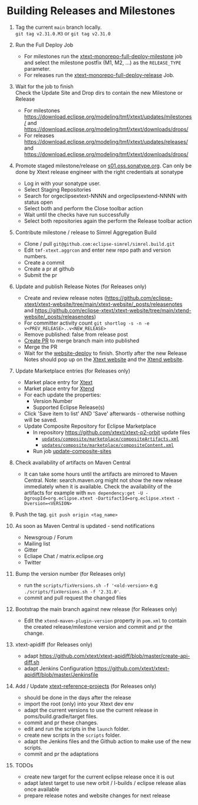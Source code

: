 
# Building Releases and Milestones

1. Tag the current `main` branch locally.  
`git tag v2.31.0.M3` or `git tag v2.31.0`

1. Run the Full Deploy Job
   * For milestones run the [xtext-monorepo-full-deploy-milestone](https://ci.eclipse.org/xtext/job/xtext-monorepo-full-deploy-milestone/) job and select the milestone postfix (M1, M2, ...) as the `RELEASE_TYPE` parameter.
   * For releases run the [xtext-monorepo-full-deploy-release](https://ci.eclipse.org/xtext/job/xtext-monorepo-full-deploy-release/) Job.

1. Wait for the job to finish  
Check the Update Site and Drop dirs to contain the new Milestone or Release
   * For milestones https://download.eclipse.org/modeling/tmf/xtext/updates/milestones/ and https://download.eclipse.org/modeling/tmf/xtext/downloads/drops/
   * For releases https://download.eclipse.org/modeling/tmf/xtext/updates/releases/ and https://download.eclipse.org/modeling/tmf/xtext/downloads/drops/

1. Promote staged milestone/release on [s01.oss.sonatype.org](https://s01.oss.sonatype.org/). Can only be done by Xtext release engineer with the right credentials at sonatype
   * Log in with your sonatype user.
   * Select Staging Repositories
   * Search for orgeclipsextext-NNNN and orgeclipsextend-NNNN with status open
   * Select both and perform the Close toolbar action
   * Wait until the checks have run successfully
   * Select both repositories again the perform the Release toolbar action

1. Contribute milestone / release to Simrel Aggregation Build
    * Clone / pull `git@github.com:eclipse-simrel/simrel.build.git`
    * Edit `tmf-xtext.aggrcon` and enter new repo path and version numbers.
    * Create a commit
    * Create a pr at github
    * Submit the pr

1. Update and publish Release Notes (for Releases only)
   * Create and review release notes (https://github.com/eclipse-xtext/xtext-website/tree/main/xtext-website/_posts/releasenotes and https://github.com/eclipse-xtext/xtext-website/tree/main/xtend-website/_posts/releasenotes)
   * For committer activity count `git shortlog -s -n -e v<PREV_RELEASE>..v<NEW_RELEASE>`
   * Remove published: false from release post
   * [Create PR](https://github.com/eclipse-xtext/xtext-website/compare/published...main?expand=1) to merge branch main into published
   * Merge the PR
   * Wait for the [website-deploy](https://ci.eclipse.org/xtext/job/releng/job/website-deploy/) to finish. Shortly after the new Release Notes should pop up on the [Xtext website](https://www.eclipse.org/Xtext/download.html) and the [Xtend website](https://www.eclipse.org/xtend/download.html).

1. Update Marketplace entries (for Releases only)
   * Market place entry for [Xtext](https://marketplace.eclipse.org/content/eclipse-xtext/edit)
   * Market place entry for [Xtend](https://marketplace.eclipse.org/content/eclipse-xtend/edit)
   * For each update the properties:
     * Version Number
     * Supported Eclipse Release(s)
   * Click 'Save item to list' AND 'Save' afterwards - otherwise nothing will be saved.
   * Update Composite Repository for Eclipse Marketplace
     * In repository https://github.com/xtext/xtext-p2-orbit update files
       * [`updates/composite/marketplace/compositeArtifacts.xml`](https://github.com/xtext/xtext-p2-orbit/blob/master/updates/composite/marketplace/compositeArtifacts.xml)
       * [`updates/composite/marketplace/compositeContent.xml`](https://github.com/xtext/xtext-p2-orbit/blob/master/updates/composite/marketplace/compositeContent.xml)
     * Run job [update-composite-sites](https://ci.eclipse.org/xtext/job/releng/job/update-composite-sites/)  

1. Check availability of artifacts on Maven Central
   * It can take some hours until the artifacts are mirrored to Maven Central. Note: search.maven.org might not show the new release immediately when it is available. Check the availability of the artifacts for example with `mvn dependency:get -U -DgroupId=org.eclipse.xtext -DartifactId=org.eclipse.xtext -Dversion=<VERSION>`

1. Push the tag. `git push origin <tag_name>`

1. As soon as Maven Central is updated - send notifications
   * Newsgroup / Forum
   * Mailing list
   * Gitter
   * Ecliape Chat / matrix.eclipse.org
   * Twitter

1. Bump the version number (for Releases only)
   * run the `scripts/fixVersions.sh -f '<old-version>` e.g ` ./scripts/fixVersions.sh -f '2.31.0'`.
   * commit and pull request the changed files

1. Bootstrap the main branch against new release (for Releases only)
   * Edit the `xtend-maven-plugin-version` property in  `pom.xml` to contain the created release/milestone version and commit and pr the change.

1. xtext-apidiff (for Releases only)
   * adapt https://github.com/xtext/xtext-apidiff/blob/master/create-api-diff.sh
   * adapt Jenkins Configuration https://github.com/xtext/xtext-apidiff/blob/master/Jenkinsfile

1. Add / Update [xtext-reference-projects](https://github.com/xtext/xtext-reference-projects/) (for Releases only)
   * should be done in the days after the release
   * import the root (only) into your Xtext dev env
   * adapt the current versions to use the current release in poms/build.gradle/target files.
   * commit and pr these changes.
   * edit and run the scripts in the `launch` folder.
   * create new scripts in the `scripts` folder.
   * adapt the Jenkins files and the Github action to make use of the new scripts.
   * commit and pr the adaptations

1. TODOs
   * create new target for the current eclipse release once it is out
   * adapt latest target to use new orbit / I-builds / eclipse release alias once available
   * prepare release notes and website changes for next release
